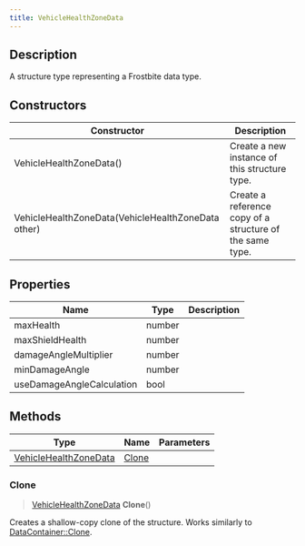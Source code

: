 ```yaml
---
title: VehicleHealthZoneData
---
```

## Description

A structure type representing a Frostbite data type.

## Constructors

| Constructor                                        | Description                                              |
| -------------------------------------------------- | -------------------------------------------------------- |
| VehicleHealthZoneData()                            | Create a new instance of this structure type.            |
| VehicleHealthZoneData(VehicleHealthZoneData other) | Create a reference copy of a structure of the same type. |

## Properties

| Name                      | Type   | Description |
| ------------------------- | ------ | ----------- |
| maxHealth                 | number |             |
| maxShieldHealth           | number |             |
| damageAngleMultiplier     | number |             |
| minDamageAngle            | number |             |
| useDamageAngleCalculation | bool   |             |

## Methods

| Type                                           | Name            | Parameters |
| ---------------------------------------------- | --------------- | ---------- |
| [VehicleHealthZoneData](VehicleHealthZoneData) | [Clone](#clone) |            |

### Clone

> [VehicleHealthZoneData](VehicleHealthZoneData) **Clone**()

Creates a shallow-copy clone of the structure. Works similarly to [DataContainer::Clone](/vext/ref/shared/class/datacontainer#clone).

